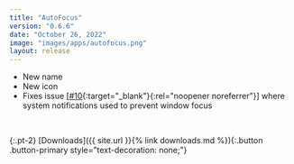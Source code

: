 ```yaml
---
title: "AutoFocus"
version: "0.6.6"
date: "October 26, 2022"
image: "images/apps/autofocus.png"
layout: release
---
```


- New name
- New icon
- Fixes issue [[#10](https://github.com/synappser/AutoFocus/issues/10){:target="_blank"}{:rel="noopener noreferrer"}] where system notifications used to prevent window focus

<br />

{:.pt-2}
[Downloads]({{ site.url }}{% link downloads.md %}){:.button .button-primary style="text-decoration: none;"}
